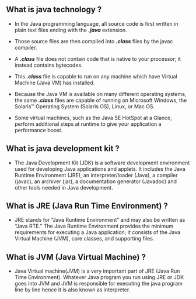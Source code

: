 ## What is java technology ?
* In the Java programming language, all source code is first written in plain text files ending with the **_.java_** extension.
* Those source files are then compiled into **_.class_** files by the javac compiler.
* A **_.class_** file does not contain code that is native to your processor; it instead contains bytecodes.
* This **_.class_** file is capable to run on any machine which have Virtual Machine (Java VM) has installed.




* Because the Java VM is available on many different operating systems, the same **_.class_** files are capable of running on Microsoft Windows, the Solaris™ Operating System (Solaris OS), Linux, or Mac OS.
* Some virtual machines, such as the Java SE HotSpot at a Glance, perform additional steps at runtime to give your application a performance boost.

## What is java development kit ?
* The Java Development Kit (JDK) is a software development environment used for developing Java applications and applets. It includes the Java Runtime Environment (JRE), an interpreter/loader (Java), a compiler (javac), an archiver (jar), a documentation generator (Javadoc) and other tools needed in Java development.

## What is JRE (Java Run Time Environment) ?
* JRE stands for “Java Runtime Environment” and may also be written as “Java RTE.” The Java Runtime Environment provides the minimum requirements for executing a Java application; it consists of the Java Virtual Machine (JVM), core classes, and supporting files.
  
## What is JVM (Java Virtual Machine) ?
* Java Virtual machine(JVM) is a very important part of JRE (Java Run Time Environment). Whatever Java program you run using JRE or JDK goes into JVM and JVM is responsible for executing the java program line by line hence it is also known as interpreter. 
  
